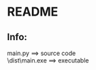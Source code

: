 <h1>README</h1>
<h2>Info:</h2>
<p>
  main.py ==> source code<br>
  \dist\main.exe ==> executable
</p>
